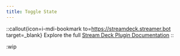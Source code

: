 ```yaml
---
title: Toggle State
---
```


::callout{icon=i-mdi-bookmark to=https://streamdeck.streamer.bot target=_blank}
Explore the full [Stream Deck Plugin Documentation](https://streamdeck.streamer.bot)
::

:wip